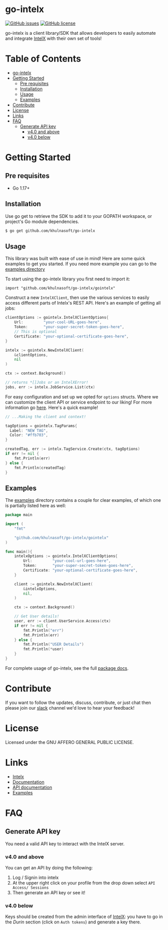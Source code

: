# go-intelx
[![GitHub issues](https://img.shields.io/github/issues/khulnasoft/go-intelx?style=plastic)](https://github.com/khulnasoft/go-intelx/issues)
[![GitHub license](https://img.shields.io/github/license/khulnasoft/go-intelx?style=plastic)](https://github.com/khulnasoft/go-intelx/blob/main/LICENSE)

go-intelx is a client library/SDK that allows developers to easily automate and integrate [IntelX](https://github.com/khulnasoft/IntelX) with their own set of tools!

<!-- omit in toc -->
# Table of Contents
- [go-intelx](#go-intelx)
- [Getting Started](#getting-started)
	- [Pre requisites](#pre-requisites)
	- [Installation](#installation)
	- [Usage](#usage)
	- [Examples](#examples)
- [Contribute](#contribute)
- [License](#liscence)
- [Links](#links)
- [FAQ](#faq)
	- [Generate API key](#generate-api-key)
		- [v4.0 and above](#v40-and-above)
		- [v4.0 below](#v40-below)



# Getting Started

## Pre requisites
- Go 1.17+

## Installation
Use go get to retrieve the SDK to add it to your GOPATH workspace, or project's Go module dependencies.

```bash
$ go get github.com/khulnasoft/go-intelx
```

## Usage
This library was built with ease of use in mind! Here are some quick examples to get you started. If you need more example you can go to the [examples directory](./examples/)

To start using the go-intelx library you first need to import it:
```
import "github.com/khulnasoft/go-intelx/gointelx"
```
Construct a new `IntelXClient`, then use the various services to easily access different parts of Intelx's REST API. Here's an example of getting all jobs:

```Go
clientOptions := gointelx.IntelXClientOptions{
	Url:         "your-cool-URL-goes-here",
	Token:       "your-super-secret-token-goes-here",
	// This is optional
	Certificate: "your-optional-certificate-goes-here",
}

intelx := gointelx.NewIntelXClient(
	&clientOptions,
	nil
)

ctx := context.Background()

// returns *[]Jobs or an IntelXError!
jobs, err := intelx.JobService.List(ctx)
```
For easy configuration and set up we opted for `options` structs. Where we can customize the client API or service endpoint to our liking! For more information go [here](). Here's a quick example!

```Go
// ...Making the client and context!

tagOptions = gointelx.TagParams{
  Label: "NEW TAG",
  Color: "#ffb703",
}

createdTag, err := intelx.TagService.Create(ctx, tagOptions)
if err != nil {
	fmt.Println(err)
} else {
	fmt.Println(createdTag)
}
```
## Examples
The [examples](./examples/) directory contains a couple for clear examples, of which one is partially listed here as well:

```Go
package main

import (
	"fmt"

	"github.com/khulnasoft/go-intelx/gointelx"
)

func main(){
	intelxOptions := gointelx.IntelXClientOptions{
		Url:         "your-cool-url-goes-here",
		Token:       "your-super-secret-token-goes-here",
		Certificate: "your-optional-certificate-goes-here",
	}	

	client := gointelx.NewIntelXClient(
		&intelxOptions,
		nil,
	)

	ctx := context.Background()

	// Get User details!
	user, err := client.UserService.Access(ctx)
	if err != nil {
		fmt.Println("err")
		fmt.Println(err)
	} else {
		fmt.Println("USER Details")
		fmt.Println(*user)
	}
}

```
For complete usage of go-intelx, see the full [package docs](https://pkg.go.dev/github.com/khulnasoft/go-intelx).

# Contribute
If you want to follow the updates, discuss, contribute, or just chat then please join our [slack](https://honeynetpublic.slack.com/archives/C01KVGMAKL6) channel we'd love to hear your feedback!

# License
Licensed under the GNU AFFERO GENERAL PUBLIC LICENSE.

# Links
- [Intelx](https://github.com/khulnasoft/IntelX)
- [Documentation](https://intelx.readthedocs.io/en/latest/)
- [API documentation](https://intelx.readthedocs.io/en/latest/Redoc.html)
- [Examples](./examples/)

# FAQ
## Generate API key
You need a valid API key to interact with the IntelX server.
### v4.0 and above
You can get an API by doing the following:
1. Log / Signin into intelx
2. At the upper right click on your profile from the drop down select `API Access/ Sessions`
3. Then generate an API key or see it!

### v4.0 below
Keys should be created from the admin interface of [IntelX](https://github.com/khulnasoft/intelx): you have to go in the *Durin* section (click on `Auth tokens`) and generate a key there.
